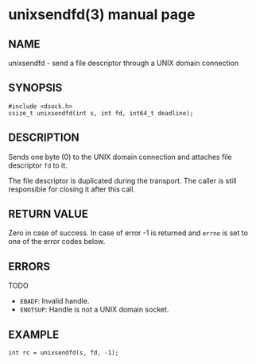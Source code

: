 # unixsendfd(3) manual page

## NAME

unixsendfd - send a file descriptor through a UNIX domain connection

## SYNOPSIS

```
#include <dsock.h>
ssize_t unixsendfd(int s, int fd, int64_t deadline);
```

## DESCRIPTION

Sends one byte (0) to the UNIX domain connection and attaches file descriptor `fd` to it.

The file descriptor is duplicated during the transport. The caller is still responsible for closing it after this call.

## RETURN VALUE

Zero in case of success. In case of error -1 is returned and `errno` is set to one of the error codes below.

## ERRORS

TODO

* `EBADF`: Invalid handle.
* `ENOTSUP`: Handle is not a UNIX domain socket.

## EXAMPLE

```
int rc = unixsendfd(s, fd, -1);
```

